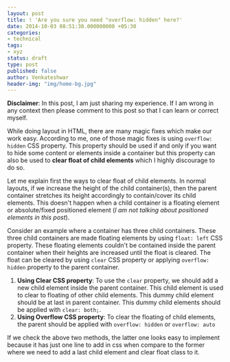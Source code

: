 ```yaml
---
layout: post
title: ! 'Are you sure you need "overflow: hidden" here?'
date: 2014-10-03 08:51:38.000000000 +05:30
categories: 
- technical
tags:
- xyz
status: draft
type: post
published: false
author: Venkateshwar
header-img: "img/home-bg.jpg"
---
```

<p><strong>Disclaimer</strong>: In this post, I am just sharing my experience. If I am wrong in any context then please comment to this post so that I can learn or correct myself.</p>
<p>While doing layout in HTML, there are many magic fixes which make our work easy. According to me, one of those magic fixes is using <code>overflow: hidden</code> CSS property. This property should be used if and only if you want to hide some content or elements inside a container but this property can also be used to <strong>clear float of child elements</strong> which I highly discourage to do so.</p>
<p>Let me explain first the ways to clear float of child elements. In normal layouts, if we increase the height of the child container(s), then the parent container stretches its height accordingly to contain/cover its child elements. This doesn't happen when a child container is a floating element or absolute/fixed positioned element (<em>I am not talking about positioned elements in this post</em>).</p>
<p>Consider an example where a container has three child containers. These three child containers are made floating elements by using <code>float: left</code> CSS property. These floating elements couldn't be contained inside the parent container when their heights are increased until the float is cleared. The float can be cleared by using <code>clear</code> CSS property or applying <code>overflow: hidden</code> property to the parent container.</p>
<ol>
<li><strong>Using Clear CSS property</strong>: To use the <code>clear</code> property, we should add a new child element inside the parent container. This child element is used to clear to floating of other child elements. This dummy child element should be at last in parent container. This dummy child elements should be applied with <code>clear: both;</code>.</li>
<li><strong>Using Overflow CSS property</strong>: To clear the floating of child elements, the parent should be applied with <code>overflow: hidden</code> or <code>overflow: auto</code></li>
</ol>
<p>If we check the above two methods, the latter one looks easy to implement because it has just one line to add in css when compare to the former where we need to add a last child element and clear float class to it.</p>
